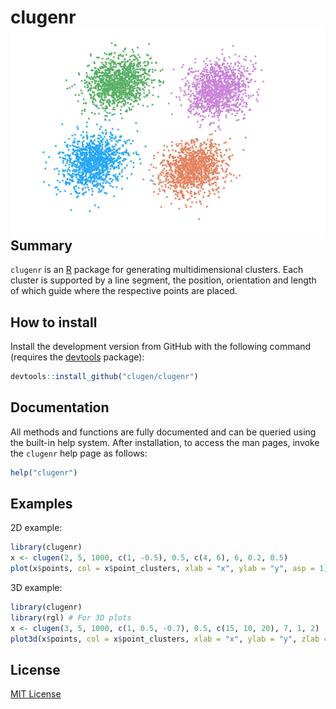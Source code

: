# clugenr <img src="man/figures/logo.svg" align="right" />

## Summary

`clugenr` is an [R] package for generating multidimensional clusters. Each
cluster is supported by a line segment, the position, orientation and length of
which guide where the respective points are placed.

## How to install

Install the development version from GitHub with the following command (requires
the [devtools] package):

```R
devtools::install_github("clugen/clugenr")
```

<!--
A stable version of the package is available on [CRAN] and can be installed with
the following instruction:

```R
install.packages("clugenr")
```
-->

## Documentation

All methods and functions are fully documented and can be queried using the
built-in help system. After installation, to access the man pages, invoke the
`clugenr` help page as follows:

```R
help("clugenr")
```

## Examples

2D example:

```R
library(clugenr)
x <- clugen(2, 5, 1000, c(1, -0.5), 0.5, c(4, 6), 6, 0.2, 0.5)
plot(x$points, col = x$point_clusters, xlab = "x", ylab = "y", asp = 1)
```

3D example:

```R
library(clugenr)
library(rgl) # For 3D plots
x <- clugen(3, 5, 1000, c(1, 0.5, -0.7), 0.5, c(15, 10, 20), 7, 1, 2)
plot3d(x$points, col = x$point_clusters, xlab = "x", ylab = "y", zlab = "z", aspect = T)
```

## License

[MIT License](LICENSE)

[R]: https://www.r-project.org/
[devtools]: https://cran.r-project.org/package=devtools
[CRAN]: https://cran.r-project.org/
[pkgdown]: https://pkgdown.r-lib.org/
